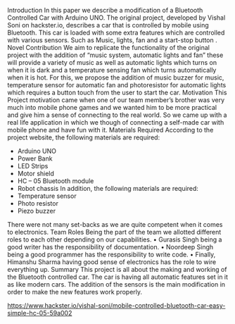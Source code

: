 Introduction
In this paper we describe a modification of a Bluetooth Controlled Car with Arduino UNO. The original project, developed by Vishal Soni on hackster.io, describes a car that is controlled by mobile using Bluetooth. This car is loaded with some extra features which are controlled with various sensors. Such as Music, lights, fan and a start-stop button .
Novel Contribution
We aim to replicate the functionality of the original project with the addition of “music system, automatic lights and fan” these will provide a variety of music as well as automatic lights which turns on when it is dark and a temperature sensing fan which turns automatically when it is hot. For this, we propose the addition of music buzzer for music, temperature sensor for automatic fan and photoresistor for automatic lights which requires a button touch from the user to start the car.
Motivation
This Project motivation came when one of our team member’s brother was very much into mobile phone games and we wanted him to be more practical and give him a sense of connecting to the real world. So we came up with a real life application in which we though of connecting a self-made car with mobile phone and have fun with it.
Materials Required
According to the project website, the following materials are required:
-	Arduino UNO
-	Power Bank
-	LED Strips
-	Motor shield
-	HC – 05 Bluetooth module
-	Robot chassis
In addition, the following materials are required:
-	Temperature sensor
-	Photo resistor
-	Piezo buzzer

There were not many set-backs as we are quite competent when it comes to electronics. 
Team Roles
Being the part of the team we allotted different roles to each other depending on our capabilities. 
•	Gurasis Singh being a good writer has the responsibility of documentation. 
•	Noordeep Singh being a good programmer has the responsibility to write code. 
•	Finally, Himanshu Sharma having good sense of electronics has the role to wire everything up.
Summary
This project is all about the making and working of the Bluetooth controlled car. The car is having all automatic features set in it as like modern cars. The addition of the sensors is the main modification in order to make the new features work properly.

https://www.hackster.io/vishal-soni/mobile-controlled-bluetooth-car-easy-simple-hc-05-59a002

